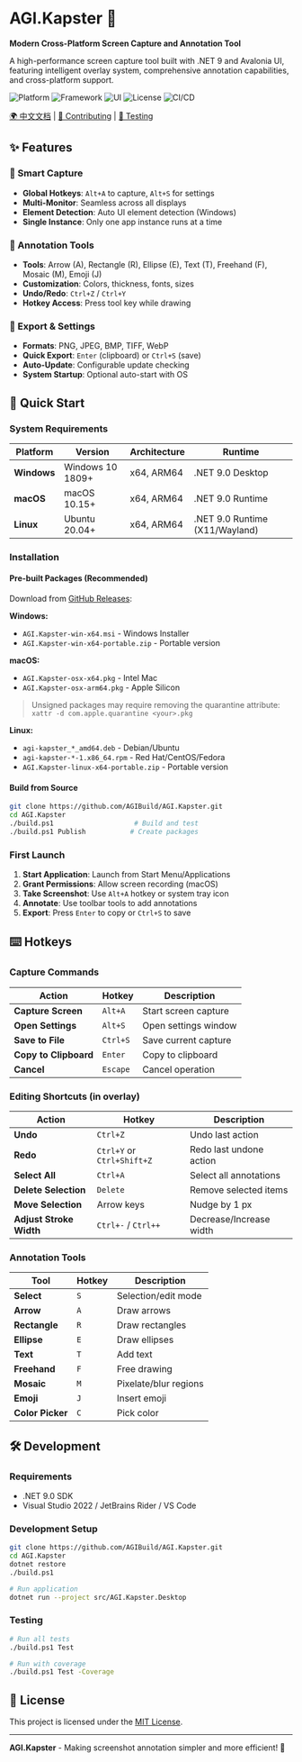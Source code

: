 # AGI.Kapster 📸

**Modern Cross-Platform Screen Capture and Annotation Tool**

A high-performance screen capture tool built with .NET 9 and Avalonia UI, featuring intelligent overlay system, comprehensive annotation capabilities, and cross-platform support.

![Platform](https://img.shields.io/badge/platform-Windows%20%7C%20macOS%20%7C%20Linux-blue)
![Framework](https://img.shields.io/badge/.NET-9.0-purple)
![UI](https://img.shields.io/badge/UI-Avalonia%2011-green)
![License](https://img.shields.io/badge/license-MIT-orange)
![CI/CD](https://github.com/AGIBuild/AGI.Kapster/actions/workflows/ci.yml/badge.svg)

[🌍 中文文档](README_CN.md) | [🤝 Contributing](CONTRIBUTING.md) | [🧪 Testing](TESTING.md)

## ✨ Features

### 🎯 Smart Capture
- **Global Hotkeys**: `Alt+A` to capture, `Alt+S` for settings
- **Multi-Monitor**: Seamless across all displays
- **Element Detection**: Auto UI element detection (Windows)
- **Single Instance**: Only one app instance runs at a time

### 🎨 Annotation Tools
- **Tools**: Arrow (A), Rectangle (R), Ellipse (E), Text (T), Freehand (F), Mosaic (M), Emoji (J)
- **Customization**: Colors, thickness, fonts, sizes
- **Undo/Redo**: `Ctrl+Z` / `Ctrl+Y`
- **Hotkey Access**: Press tool key while drawing

### 💾 Export & Settings
- **Formats**: PNG, JPEG, BMP, TIFF, WebP
- **Quick Export**: `Enter` (clipboard) or `Ctrl+S` (save)
- **Auto-Update**: Configurable update checking
- **System Startup**: Optional auto-start with OS

## 🚀 Quick Start

### System Requirements

| Platform | Version | Architecture | Runtime |
|----------|---------|--------------|---------|
| **Windows** | Windows 10 1809+ | x64, ARM64 | .NET 9.0 Desktop |
| **macOS** | macOS 10.15+ | x64, ARM64 | .NET 9.0 Runtime |
| **Linux** | Ubuntu 20.04+ | x64, ARM64 | .NET 9.0 Runtime (X11/Wayland) |

### Installation

#### Pre-built Packages (Recommended)
Download from [GitHub Releases](../../releases/latest):

**Windows:**
- `AGI.Kapster-win-x64.msi` - Windows Installer
- `AGI.Kapster-win-x64-portable.zip` - Portable version

**macOS:**
- `AGI.Kapster-osx-x64.pkg` - Intel Mac
- `AGI.Kapster-osx-arm64.pkg` - Apple Silicon
> Unsigned packages may require removing the quarantine attribute:
> `xattr -d com.apple.quarantine <your>.pkg`

**Linux:**
- `agi-kapster_*_amd64.deb` - Debian/Ubuntu
- `agi-kapster-*-1.x86_64.rpm` - Red Hat/CentOS/Fedora
- `AGI.Kapster-linux-x64-portable.zip` - Portable version

#### Build from Source
```bash
git clone https://github.com/AGIBuild/AGI.Kapster.git
cd AGI.Kapster
./build.ps1                    # Build and test
./build.ps1 Publish           # Create packages
```

### First Launch

1. **Start Application**: Launch from Start Menu/Applications
2. **Grant Permissions**: Allow screen recording (macOS)
3. **Take Screenshot**: Use `Alt+A` hotkey or system tray icon
4. **Annotate**: Use toolbar tools to add annotations
5. **Export**: Press `Enter` to copy or `Ctrl+S` to save

## ⌨️ Hotkeys

### Capture Commands
| Action | Hotkey | Description |
|--------|--------|-------------|
| **Capture Screen** | `Alt+A` | Start screen capture |
| **Open Settings** | `Alt+S` | Open settings window |
| **Save to File** | `Ctrl+S` | Save current capture |
| **Copy to Clipboard** | `Enter` | Copy to clipboard |
| **Cancel** | `Escape` | Cancel operation |

### Editing Shortcuts (in overlay)
| Action | Hotkey | Description |
|--------|--------|-------------|
| **Undo** | `Ctrl+Z` | Undo last action |
| **Redo** | `Ctrl+Y` or `Ctrl+Shift+Z` | Redo last undone action |
| **Select All** | `Ctrl+A` | Select all annotations |
| **Delete Selection** | `Delete` | Remove selected items |
| **Move Selection** | Arrow keys | Nudge by 1 px |
| **Adjust Stroke Width** | `Ctrl+-` / `Ctrl++` | Decrease/Increase width |

### Annotation Tools
| Tool | Hotkey | Description |
|------|--------|-------------|
| **Select** | `S` | Selection/edit mode |
| **Arrow** | `A` | Draw arrows |
| **Rectangle** | `R` | Draw rectangles |
| **Ellipse** | `E` | Draw ellipses |
| **Text** | `T` | Add text |
| **Freehand** | `F` | Free drawing |
| **Mosaic** | `M` | Pixelate/blur regions |
| **Emoji** | `J` | Insert emoji |
| **Color Picker** | `C` | Pick color |

## 🛠️ Development

### Requirements
- .NET 9.0 SDK
- Visual Studio 2022 / JetBrains Rider / VS Code

### Development Setup
```bash
git clone https://github.com/AGIBuild/AGI.Kapster.git
cd AGI.Kapster
dotnet restore
./build.ps1

# Run application
dotnet run --project src/AGI.Kapster.Desktop
```

### Testing
```bash
# Run all tests
./build.ps1 Test

# Run with coverage
./build.ps1 Test -Coverage
```

## 📄 License

This project is licensed under the [MIT License](LICENSE).

---

**AGI.Kapster** - Making screenshot annotation simpler and more efficient! 🚀